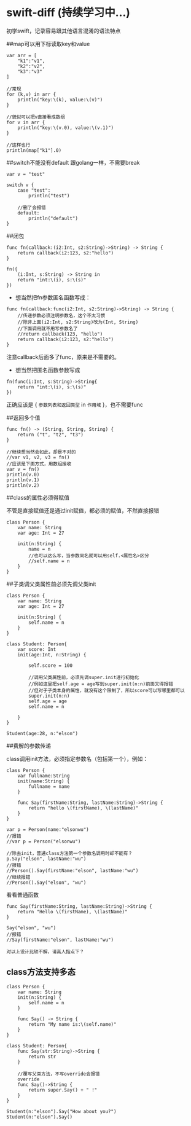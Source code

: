 swift-diff (持续学习中...)
==========
初学swift，记录容易跟其他语言混淆的语法特点


##map可以用下标读取key和value
```
var arr = [
	"k1":"v1", 
	"k2":"v2", 
	"k3":"v3"
]
	
//常规
for (k,v) in arr {
	println("key:\(k), value:\(v)")
}

//貌似可以把v直接看成数组
for v in arr {
   	println("key:\(v.0), value:\(v.1)")
}

//这样也行	
println(map["k1"].0)
```	

##switch不能没有default
跟golang一样，不需要break

```
var v = "test"

switch v {
    case "test":
        println("test")
    
    //删了会报错
    default:
        println("default")
}
```

##闭包

```
func fn(callback:(i2:Int, s2:String)->String) -> String {
    return callback(i2:123, s2:"hello")
}

fn({
    (i:Int, s:String) -> String in
    return "int:\(i), s:\(s)"
})
```

- 想当然把fn参数匿名函数写成：

```
func fn(callback:func(i2:Int, s2:String)->String) -> String {
    //传递参数必须注明参数名，这个不太习惯
    //除非上面(i2:Int, s2:String)改为(Int, String)
    //下面调用就不用写参数名了
    //return callback(123, "hello")
    return callback(i2:123, s2:"hello")
}
```
注意callback后面多了func，原来是不需要的。

- 想当然把匿名函数参数写成

```
fn(func(i:Int, s:String)->String{
	return "int:\(i), s:\(s)"
})
```

正确应该是 { `参数列表和返回类型` in `作用域` }，也不需要func


##返回多个值

```
func fn() -> (String, String, String) {
    return ("t", "t2", "t3")
}

//继续想当然会如此，却是不对的
//var v1, v2, v3 = fn()
//应该是下面方式，用数组接收
var v = fn()
println(v.0)
println(v.1)
println(v.2)

```

##class的属性必须得赋值

不管是直接赋值还是通过init赋值，都必须的赋值，不然直接报错

```
class Person {
    var name: String
    var age: Int = 27
    
    init(n:String) {
	    name = n
        //也可以这么写，当参数同名就可以用self.<属性名>区分
        //self.name = n
    }
}
```

##子类调父类属性前必须先调父类init
```
class Person {
    var name: String
    var age: Int = 27
    
    init(n:String) {
        self.name = n
    }
}

class Student: Person{
    var score: Int
    init(age:Int, n:String) {
        
        self.score = 100

        //调用父类属性前，必须先调super.init进行初始化
        //例如这里把self.age = age写到super.init(n:n)前面又得报错
        //但对于子类本身的属性，就没有这个限制了，所以score可以写哪里都可以
        super.init(n:n)
        self.age = age
        self.name = n
        
    }
}

Student(age:28, n:"elson")
```

##费解的参数传递

class调用init方法，必须指定参数名（包括第一个），例如：

```
class Person {
    var fullname:String
    init(name:String) {
        fullname = name
    }
    
    func Say(firstName:String, lastName:String)->String {
        return "hello \(firstName), \(lastName)"
    }
}

var p = Person(name:"elsonwu")
//报错
//var p = Person("elsonwu")

//除去init，普通class方法第一个参数名调用时却不能有？
p.Say("elson", lastName:"wu")
//报错
//Person().Say(firstName:"elson", lastName:"wu")
//继续报错
//Person().Say("elson", "wu")

```

看看普通函数

```
func Say(firstName:String, lastName:String)->String {
    return "Hello \(firstName), \(lastName)"
}

Say("elson", "wu")
//报错
//Say(firstName:"elson", lastName:"wu")

```

`对以上设计比较不解，请高人指点下？`

## class方法支持多态
```
class Person {
    var name: String
    init(n:String) {
        self.name = n
    }
    
    func Say() -> String {
        return "My name is:\(self.name)"
    }
}

class Student: Person{
    func Say(str:String)->String {
        return str
    }
    
    //覆写父类方法，不写override会报错
    override
    func Say()->String {
        return super.Say() + " !"
    }
}

Student(n:"elson").Say("How about you?")
Student(n:"elson").Say()
```
